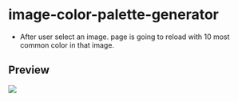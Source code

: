 # image-color-palette-generator
<ul>
  <li>After user select an image. page is going to reload with 10 most common color in that image.</li>
</ul>

<h2>Preview</h2>
<img src="https://user-images.githubusercontent.com/91461938/192189448-3c8abd06-3a1b-4554-b134-0ac69e3173c9.gif">
